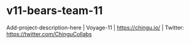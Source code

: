 # v11-bears-team-11
Add-project-description-here | Voyage-11 | https://chingu.io/ | Twitter: https://twitter.com/ChinguCollabs
